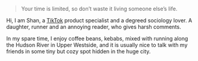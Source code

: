 > Your time is limited, so don’t waste it living someone else’s life.

Hi, I am Shan, a [TikTok](https://www.tiktok.com/) product specialist and a degreed sociology lover.
A daughter, runner and an annoying reader, who gives harsh comments.

In my spare time, I enjoy coffee beans, kebabs, mixed with running along the Hudson River in Upper Westside, and it is usually nice to talk with my friends in some tiny but cozy spot hidden in the huge city.
